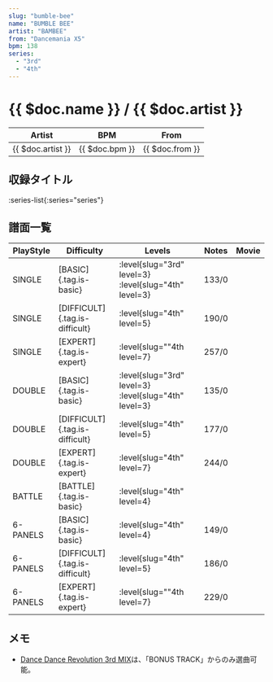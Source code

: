 ```yaml
---
slug: "bumble-bee"
name: "BUMBLE BEE"
artist: "BAMBEE"
from: "Dancemania X5"
bpm: 138
series:
  - "3rd"
  - "4th"
---
```


# {{ $doc.name }} / {{ $doc.artist }}

|Artist|BPM|From|
|------|---|----|
|{{ $doc.artist }}|{{ $doc.bpm }}|{{ $doc.from }}|

## 収録タイトル

:series-list{:series="series"}

## 譜面一覧

|PlayStyle|Difficulty|Levels|Notes|Movie|
|---------|----------|------|-----|-----|
|SINGLE|[BASIC]{.tag.is-basic}|:level{slug="3rd" level=3} :level{slug="4th" level=3}|133/0||
|SINGLE|[DIFFICULT]{.tag.is-difficult}|:level{slug="4th" level=5}|190/0||
|SINGLE|[EXPERT]{.tag.is-expert}|:level{slug=""4th level=7}|257/0||
|DOUBLE|[BASIC]{.tag.is-basic}|:level{slug="3rd" level=3} :level{slug="4th" level=3}|135/0||
|DOUBLE|[DIFFICULT]{.tag.is-difficult}|:level{slug="4th" level=5}|177/0||
|DOUBLE|[EXPERT]{.tag.is-expert}|:level{slug="4th" level=7}|244/0||
|BATTLE|[BATTLE]{.tag.is-basic}|:level{slug="4th" level=4}|||
|6-PANELS|[BASIC]{.tag.is-basic}|:level{slug="4th" level=4}|149/0||
|6-PANELS|[DIFFICULT]{.tag.is-difficult}|:level{slug="4th" level=5}|186/0||
|6-PANELS|[EXPERT]{.tag.is-expert}|:level{slug=""4th level=7}|229/0||

## メモ

- [Dance Dance Revolution 3rd MIX](/series/3rd/)は、「BONUS TRACK」からのみ選曲可能。
